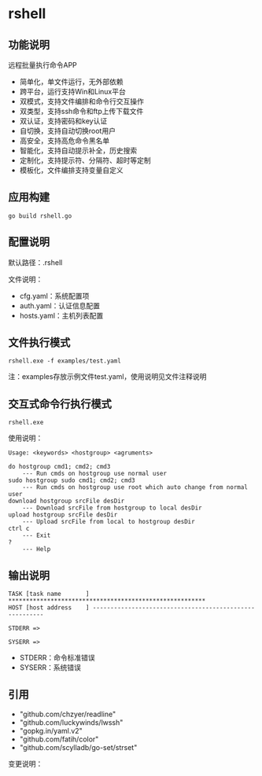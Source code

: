 # rshell

## 功能说明

远程批量执行命令APP

- 简单化，单文件运行，无外部依赖
- 跨平台，运行支持Win和Linux平台
- 双模式，支持文件编排和命令行交互操作
- 双类型，支持ssh命令和ftp上传下载文件
- 双认证，支持密码和key认证
- 自切换，支持自动切换root用户
- 高安全，支持高危命令黑名单
- 智能化，支持自动提示补全，历史搜索
- 定制化，支持提示符、分隔符、超时等定制
- 模板化，文件编排支持变量自定义

## 应用构建

```
go build rshell.go
```

## 配置说明

默认路径：.rshell

文件说明：

- cfg.yaml：系统配置项
- auth.yaml：认证信息配置
- hosts.yaml：主机列表配置

## 文件执行模式

```
rshell.exe -f examples/test.yaml
```

注：examples存放示例文件test.yaml，使用说明见文件注释说明

## 交互式命令行执行模式

```
rshell.exe
```

使用说明：
```
Usage: <keywords> <hostgroup> <agruments>

do hostgroup cmd1; cmd2; cmd3
    --- Run cmds on hostgroup use normal user
sudo hostgroup sudo cmd1; cmd2; cmd3
    --- Run cmds on hostgroup use root which auto change from normal user
download hostgroup srcFile desDir
    --- Download srcFile from hostgroup to local desDir
upload hostgroup srcFile desDir
    --- Upload srcFile from local to hostgroup desDir
ctrl c
    --- Exit
?
    --- Help
```

## 输出说明

```
TASK [task name       ] ********************************************************
HOST [host address    ] --------------------------------------------------------

STDERR =>

SYSERR =>

```

- STDERR：命令标准错误
- SYSERR：系统错误


## 引用

- "github.com/chzyer/readline"
- "github.com/luckywinds/lwssh"
- "gopkg.in/yaml.v2"
- "github.com/fatih/color"
- "github.com/scylladb/go-set/strset"

变更说明：

